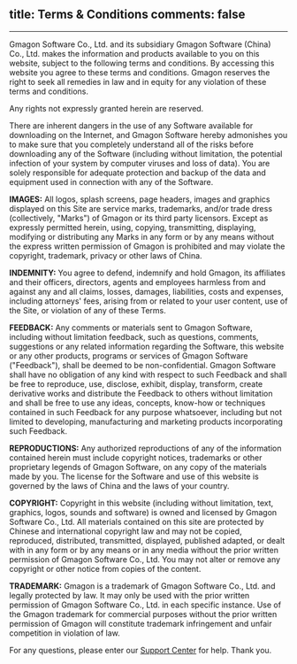 title: Terms & Conditions
comments: false
---
---
Gmagon Software Co., Ltd. and its subsidiary Gmagon Software (China) Co., Ltd. makes the information and products available to you on this website, subject to the following terms and conditions. By accessing this website you agree to these terms and conditions. Gmagon reserves the right to seek all remedies in law and in equity for any violation of these terms and conditions.

Any rights not expressly granted herein are reserved.

There are inherent dangers in the use of any Software available for downloading on the Internet, and Gmagon Software hereby admonishes you to make sure that you completely understand all of the risks before downloading any of the Software (including without limitation, the potential infection of your system by computer viruses and loss of data). You are solely responsible for adequate protection and backup of the data and equipment used in connection with any of the Software.

<b>IMAGES:</b> All logos, splash screens, page headers, images and graphics displayed on this Site are service marks, trademarks, and/or trade dress (collectively, "Marks") of Gmagon or its third party licensors. Except as expressly permitted herein, using, copying, transmitting, displaying, modifying or distributing any Marks in any form or by any means without the express written permission of Gmagon is prohibited and may violate the copyright, trademark, privacy or other laws of China.

<b>INDEMNITY:</b> You agree to defend, indemnify and hold Gmagon, its affiliates and their officers, directors, agents and employees harmless from and against any and all claims, losses, damages, liabilities, costs and expenses, including attorneys' fees, arising from or related to your user content, use of the Site, or violation of any of these Terms.

<b>FEEDBACK:</b> Any comments or materials sent to Gmagon Software, including without limitation feedback, such as questions, comments, suggestions or any related information regarding the Software, this website or any other products, programs or services of Gmagon Software ("Feedback"), shall be deemed to be non-confidential. Gmagon Software shall have no obligation of any kind with respect to such Feedback and shall be free to reproduce, use, disclose, exhibit, display, transform, create derivative works and distribute the Feedback to others without limitation and shall be free to use any ideas, concepts, know-how or techniques contained in such Feedback for any purpose whatsoever, including but not limited to developing, manufacturing and marketing products incorporating such Feedback.

<b>REPRODUCTIONS:</b> Any authorized reproductions of any of the information contained herein must include copyright notices, trademarks or other proprietary legends of Gmagon Software, on any copy of the materials made by you. The license for the Software and use of this website is governed by the laws of China and the laws of your country.

<b>COPYRIGHT:</b> Copyright in this website (including without limitation, text, graphics, logos, sounds and software) is owned and licensed by Gmagon Software Co., Ltd. All materials contained on this site are protected by Chinese and international copyright law and may not be copied, reproduced, distributed, transmitted, displayed, published adapted, or dealt with in any form or by any means or in any media without the prior written permission of Gmagon Software Co., Ltd. You may not alter or remove any copyright or other notice from copies of the content.

<b>TRADEMARK:</b> Gmagon is a trademark of Gmagon Software Co., Ltd. and legally protected by law. It may only be used with the prior written permission of Gmagon Software Co., Ltd. in each specific instance. Use of the Gmagon trademark for commercial purposes without the prior written permission of Gmagon will constitute trademark infringement and unfair competition in violation of law.

For any questions, please enter our <a href="/support/">Support Center</a> for help. Thank you.
